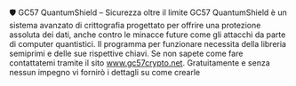 🛡️ GC57 QuantumShield – Sicurezza oltre il limite
GC57 QuantumShield è un sistema avanzato di crittografia progettato per offrire una protezione assoluta dei dati, anche contro le minacce future come gli attacchi da parte di computer quantistici.
Il programma per funzionare necessita della libreria semiprimi e delle sue rispettive chiavi. Se non sapete come fare contattatemi tramite il sito
www.gc57crypto.net. Gratuitamente e senza nessun impegno vi fornirò i dettagli su come crearle
